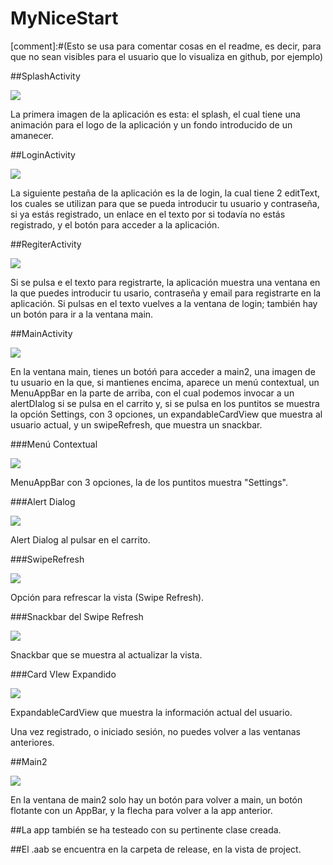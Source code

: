 # MyNiceStart

[comment]:#(Esto se usa para comentar cosas en el readme, es decir,
 para que no sean visibles para el usuario que lo visualiza en github, por ejemplo)

 ##SplashActivity

 ![](img/trueSplash.png)
 
 La primera imagen de la aplicación es esta: el splash, el cual tiene una animación 
 para el logo de la aplicación y un fondo introducido de un amanecer.

 ##LoginActivity

 ![](img/trueLogin.png)
 
 La siguiente pestaña de la aplicación es la de login, la cual tiene 2 editText, 
 los cuales se utilizan para que se pueda introducir tu usuario y contraseña, 
 si ya estás registrado, un enlace en el texto por si todavía no estás registrado,
 y el botón para acceder a la aplicación.

 ##RegiterActivity

 ![](img/register.png)
 
 Si se pulsa e el texto para registrarte, la aplicación muestra una ventana en la que
 puedes introducir tu usario, contraseña y email para registrarte en la aplicación.
 Si pulsas en el texto vuelves a la ventana de login; también hay un botón para ir a la
 ventana main.

 ##MainActivity

 ![](img/imagenMain.png)
 
 En la ventana main, tienes un botóń para acceder a main2, una imagen de tu usuario en
 la que, si mantienes encima, aparece un menú contextual, un MenuAppBar en la parte de arriba,
 con el cual podemos invocar a un alertDIalog si se pulsa en el carrito y, si se pulsa en
 los puntitos se muestra la opción Settings, con 3 opciones, un expandableCardView que
 muestra al usuario actual, y un swipeRefresh, que muestra un snackbar.

 ###Menú Contextual

 ![](img/MenuContextual.png)

 MenuAppBar con 3 opciones, la de los puntitos muestra "Settings".

 ###Alert Dialog

 ![](img/AlertDialog.png)

 Alert Dialog al pulsar en el carrito.

 ###SwipeRefresh

 ![](img/SwipeRefresh.png)

 Opción para refrescar la vista (Swipe Refresh).

 ###Snackbar del Swipe Refresh

 ![](img/SwipeRefreshSnackBar.png)

 Snackbar que se muestra al actualizar la vista.

 ###Card VIew Expandido

 ![](img/ExpandableCardView.png)

 ExpandableCardView que muestra la información actual del usuario.

 Una vez registrado, o iniciado sesión, no puedes volver a las ventanas anteriores.

 ##Main2

 ![](img/mainBottomAppBar.png)
  
 En la ventana de main2 solo hay un botón para volver a main, un botón flotante con un
 AppBar, y la flecha para volver a la app anterior.

 ##La app también se ha testeado con su pertinente clase creada.

 ##El .aab se encuentra en la carpeta de release, en la vista de project.